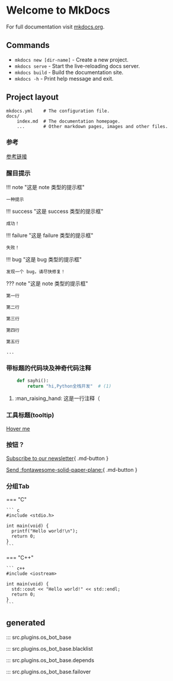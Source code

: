 # Welcome to MkDocs

For full documentation visit [mkdocs.org](https://www.mkdocs.org).

## Commands

* `mkdocs new [dir-name]` - Create a new project.
* `mkdocs serve` - Start the live-reloading docs server.
* `mkdocs build` - Build the documentation site.
* `mkdocs -h` - Print help message and exit.

## Project layout

    mkdocs.yml    # The configuration file.
    docs/
        index.md  # The documentation homepage.
        ...       # Other markdown pages, images and other files.

### 参考

[参考链接](https://squidfunk.github.io/mkdocs-material/reference/)

### 醒目提示

!!! note "这是 note 类型的提示框"

    一种提示

!!! success "这是 success 类型的提示框"

    成功！

!!! failure "这是 failure 类型的提示框"

    失败！

!!! bug "这是 bug 类型的提示框"

    发现一个 bug，请尽快修复！

??? note "这是 note 类型的提示框"

    第一行

    第二行

    第三行

    第四行

    第五行

    ...

### 带标题的代码块及神奇代码注释

```python title='demo.py'
    def sayhi():
        return "hi,Python全栈开发"  # (1)
```

1. :man_raising_hand: 这是一行注释（

### 工具标题(tooltip)

[Hover me][example]

  [example]: https://example.com "I'm a tooltip!"

### 按钮？

[Subscribe to our newsletter](#按钮){ .md-button }

[Send :fontawesome-solid-paper-plane:](#commands){ .md-button }

### 分组Tab

=== "C"

    ``` c
    #include <stdio.h>

    int main(void) {
      printf("Hello world!\n");
      return 0;
    }
    ```

=== "C++"

    ``` c++
    #include <iostream>

    int main(void) {
      std::cout << "Hello world!" << std::endl;
      return 0;
    }
    ```

## generated

::: src.plugins.os_bot_base

::: src.plugins.os_bot_base.blacklist

::: src.plugins.os_bot_base.depends

::: src.plugins.os_bot_base.failover
